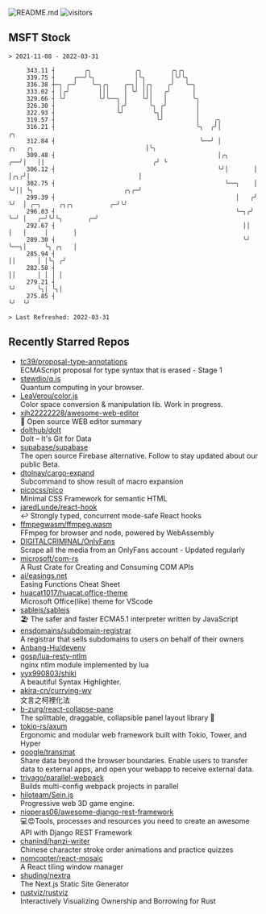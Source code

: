 ![README.md](https://github.com/Gerhut/Gerhut/workflows/README.md/badge.svg)
![visitors](https://visitors.vercel.app/Gerhut/Gerhut?token=8cf69d1f6813d272ef062726b6070c9be4ff72038cfe5a7ded7384a8da65d866)

## MSFT Stock

```
> 2021-11-08 - 2022-03-31

     343.11 ┤        ╭╮            ╭╮        ╭╮╭╮                                                                
     339.75 ┤     ╭──╯╰╮           │╰╮       │╰╯╰╮                                                               
     336.38 ┼─╮ ╭─╯    ╰─╮╭╮    ╭─╮│ │╭╮    ╭╯   ╰─╮                                                             
     333.02 ┤ │╭╯        │││    │ ╰╯ │││   ╭╯      │                                                             
     329.66 ┤ ╰╯         ╰╯╰──╮ │    ╰╯│   │       ╰╮                                                            
     326.30 ┤                 │╭╯      ╰╮ ╭╯        │                                                            
     322.93 ┤                 ╰╯        ╰╮│         │                                                            
     319.57 ┤                            ╰╯         │    ╭╮                                                      
     316.21 ┤                                       ╰╮  ╭╯│                                                  ╭╮  
     312.84 ┤                                        ╰──╯ │            ╭╮   ╭╮                               │╰╮ 
     309.48 ┤                                             │╭╮       ╭──╯│   ││                              ╭╯ ╰ 
     306.12 ┤                                             ╰╯│       │   │╭╮╭╯│                              │    
     302.75 ┤                                               ╰──╮    │   ╰╯││ ╰╮                         ╭╮╭─╯    
     299.39 ┤                                                  │   ╭╯     ╰╯  │ ╭─╮     ╭╮╭╮          ╭─╯╰╯      
     296.03 ┤                                                  ╰─╮╭╯          ╰─╯ │   ╭─╯╰╯╰╮       ╭─╯          
     292.67 ┤                                                    ││               │   │     │       │            
     289.30 ┤                                                    ╰╯               ╰──╮│     ╰╮ ╭╮   │            
     285.94 ┤                                                                        ││      │ │╰╮ ╭╯            
     282.58 ┤                                                                        ││      │ │ │ │             
     279.21 ┤                                                                        ╰╯      ╰╮│ ╰╮│             
     275.85 ┤                                                                                 ╰╯  ╰╯             

> Last Refreshed: 2022-03-31
```

## Recently Starred Repos

- [tc39/proposal-type-annotations](https://github.com/tc39/proposal-type-annotations)  
  ECMAScript proposal for type syntax that is erased - Stage 1
- [stewdio/q.js](https://github.com/stewdio/q.js)  
  Quantum computing in your browser.
- [LeaVerou/color.js](https://github.com/LeaVerou/color.js)  
  Color space conversion & manipulation lib. Work in progress.
- [xjh22222228/awesome-web-editor](https://github.com/xjh22222228/awesome-web-editor)  
  🔨  Open source WEB editor summary
- [dolthub/dolt](https://github.com/dolthub/dolt)  
  Dolt – It's Git for Data
- [supabase/supabase](https://github.com/supabase/supabase)  
  The open source Firebase alternative. Follow to stay updated about our public Beta.
- [dtolnay/cargo-expand](https://github.com/dtolnay/cargo-expand)  
  Subcommand to show result of macro expansion
- [picocss/pico](https://github.com/picocss/pico)  
  Minimal CSS Framework for semantic HTML
- [jaredLunde/react-hook](https://github.com/jaredLunde/react-hook)  
  ↩ Strongly typed, concurrent mode-safe React hooks
- [ffmpegwasm/ffmpeg.wasm](https://github.com/ffmpegwasm/ffmpeg.wasm)  
  FFmpeg for browser and node, powered by WebAssembly
- [DIGITALCRIMINAL/OnlyFans](https://github.com/DIGITALCRIMINAL/OnlyFans)  
  Scrape all the media from an OnlyFans account - Updated regularly
- [microsoft/com-rs](https://github.com/microsoft/com-rs)  
  A Rust Crate for Creating and Consuming COM APIs
- [ai/easings.net](https://github.com/ai/easings.net)  
  Easing Functions Cheat Sheet
- [huacat1017/huacat.office-theme](https://github.com/huacat1017/huacat.office-theme)  
  Microsoft Office(like) theme for VScode
- [sablejs/sablejs](https://github.com/sablejs/sablejs)  
  🏖️ The safer and faster ECMA5.1 interpreter written by JavaScript
- [ensdomains/subdomain-registrar](https://github.com/ensdomains/subdomain-registrar)  
  A registrar that sells subdomains to users on behalf of their owners
- [Anbang-Hu/devenv](https://github.com/Anbang-Hu/devenv)  
- [gosp/lua-resty-ntlm](https://github.com/gosp/lua-resty-ntlm)  
  nginx ntlm module implemented by lua
- [yyx990803/shiki](https://github.com/yyx990803/shiki)  
  A beautiful Syntax Highlighter.
- [akira-cn/currying-wy](https://github.com/akira-cn/currying-wy)  
  文言之柯裡化法
- [b-zurg/react-collapse-pane](https://github.com/b-zurg/react-collapse-pane)  
  The splittable, draggable, collapsible panel layout library 🎉
- [tokio-rs/axum](https://github.com/tokio-rs/axum)  
  Ergonomic and modular web framework built with Tokio, Tower, and Hyper
- [google/transmat](https://github.com/google/transmat)  
  Share data beyond the browser boundaries. Enable users to transfer data to external apps, and open your webapp to receive external data.
- [trivago/parallel-webpack](https://github.com/trivago/parallel-webpack)  
  Builds multi-config webpack projects in parallel
- [hiloteam/Sein.js](https://github.com/hiloteam/Sein.js)  
  Progressive web 3D game engine.
- [nioperas06/awesome-django-rest-framework](https://github.com/nioperas06/awesome-django-rest-framework)  
   💻😍Tools, processes and resources you need to create an awesome API with Django REST Framework
- [chanind/hanzi-writer](https://github.com/chanind/hanzi-writer)  
  Chinese character stroke order animations and practice quizzes
- [nomcopter/react-mosaic](https://github.com/nomcopter/react-mosaic)  
  A React tiling window manager
- [shuding/nextra](https://github.com/shuding/nextra)  
  The Next.js Static Site Generator
- [rustviz/rustviz](https://github.com/rustviz/rustviz)  
  Interactively Visualizing Ownership and Borrowing for Rust
